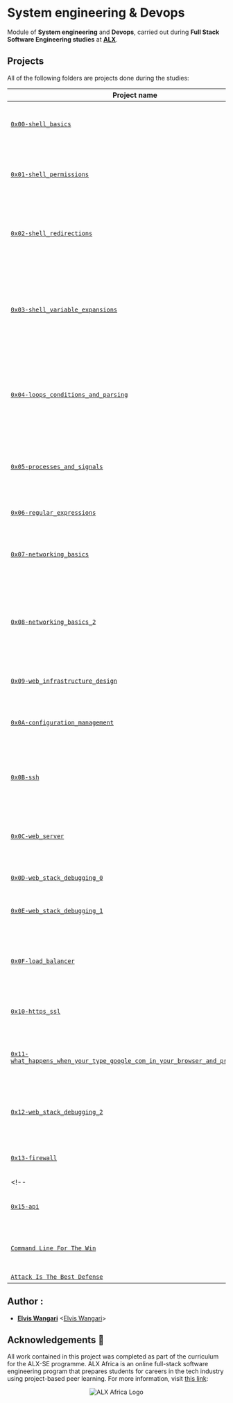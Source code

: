 # System engineering & Devops

Module of **System engineering** and **Devops**, carried out during **Full Stack Software Engineering studies** at **[ALX](https://www.alxafrica.com/)**.

## Projects
All of the following folders are projects done during the studies:

| Project name | Description |
| ------------ | ----------- |
| [`0x00-shell_basics`](https://github.com/elviswangari/alx-system_engineering-devops/edit/main/0x00-shell_basics) | It aims to learn about basics commands, navigation, files and directories in **Shell** |
| [`0x01-shell_permissions`](https://github.com/elviswangari/alx-system_engineering-devops/edit/main/0x01-shell_permissions) | It aims to learn about man pages, permissions (owner, group and other) of files and directories in **Shell** |
| [`0x02-shell_redirections`](https://github.com/elviswangari/alx-system_engineering-devops/edit/main/0x02-shell_redirections) | It aims to learn about how to handle standard input and output and how to combine commands and filters with redirections in **Shell** |
| [`0x03-shell_variable_expansions`](https://github.com/elviswangari/alx-system_engineering-devops/edit/main/0x03-shell_variables_expansions) | It aims to learn about alias builtin, help builtin, local, global and reserved variables (PATH, HOME and PS1), special parameters `$?` and single an double quotes in **Shell** |
| [`0x04-loops_conditions_and_parsing`](https://github.com/elviswangari/alx-system_engineering-devops/edit/main/0x04-loops_conditions_and_parsing) | It aims to learn about loops (`while`, `until` and `for`), condition statements (`if`, `else`, `elif` and `case`), shebangs and how to create SSH keys with **Bash** |
| [`0x05-processes_and_signals`](https://github.com/elviswangari/alx-system_engineering-devops/edit/main/0x05-processes_and_signals) | It aims to learn about PID, processes and commands that handles them (`ps`, `pgrep`, `pkill`, `kill`, etc) in **Bash** |
| [`0x06-regular_expressions`](https://github.com/elviswangari/alx-system_engineering-devops/edit/main/0x06-regular_expressions) | It aims to learn about how to build a regular expression |
| [`0x07-networking_basics`](https://github.com/elviswangari/alx-system_engineering-devops/edit/main/0x07-networking_basics) | It aims to learn about what is an OSI model, LAN, WAN, IP address, localhost, subnet and TCP/UDP |
| [`0x08-networking_basics_2`](https://github.com/elviswangari/alx-system_engineering-devops/edit/main/0x08-networking_basics_2) | It aims to learn about what is localhost/127.0.0.1, what is 0.0.0.0, what is `/etc/hosts` and how to display the machine's active network interfaces |
| [`0x09-web_infrastructure_design`](https://github.com/elviswangari/alx-system_engineering-devops/edit/main/0x09-web_infrastructure_design) | It aims to learn about how to design a Web Infrastructure |
| [`0x0A-configuration_management`](https://github.com/elviswangari/alx-system_engineering-devops/edit/main/0x0A-configuration_management) | It aims to learn about server configuration management using **Puppet** |
| [`0x0B-ssh`](https://github.com/elviswangari/alx-system_engineering-devops/edit/main/0x0B-ssh) | It aims to learn about what is a SSH, how to create an SSH RSA key pair and how to connect to a remote host using SSH |
| [`0x0C-web_server`](https://github.com/elviswangari/alx-system_engineering-devops/edit/main/0x0C-web_server) | It aims to learn about the roles of web servers and their processes (parent and child), and DNS roles |
| [`0x0D-web_stack_debugging_0`](https://github.com/elviswangari/alx-system_engineering-devops/edit/main/0x0D-web_stack_debugging_0) | It aims to learn about how to debug a webstack |
| [`0x0E-web_stack_debugging_1`](https://github.com/elviswangari/alx-system_engineering-devops/edit/main/0x0E-web_stack_debugging_1) | It aims to provide further knowledge on how to debug a webstack |
| [`0x0F-load_balancer`](https://github.com/elviswangari/alx-system_engineering-devops/edit/main/0x0F-load_balancer) | It aims to learn about how to setup and use a load balancer distributing network load across multiple servers |
| [`0x10-https_ssl`](https://github.com/elviswangari/alx-system_engineering-devops/edit/main/0x10-https_ssl) | This aims to learn about SSL certificates and authentication |
| [`0x11-what_happens_when_your_type_google_com_in_your_browser_and_press_enter`](./0x11-what_happens_when_your_type_google_com_in_your_browser_and_press_enter) | This aims to write an article explaining the intricacies of what happens when one makes a google search |
| [`0x12-web_stack_debugging_2`](./0x12-web_stack_debugging_2) | This aims to provide further knowledge of what was previously learned in webstack debugging |
| [`0x13-firewall`](./0x13-firewall) | This aims to learm about firewalls and how to set them up for servers |
<!--| [`0x14-mysql`](./0x14-mysql) | This aims to learn how to incorporate the use of MySQL in this module |
| [`0x15-api`](./0x15-api) | This aims to learn how to incorporate the use of api in this module --> |
| [`Command Line For The Win`](./command_line_for_the_win) |  This aims to gain mastery of command line commands across different difficulties |
| [`Attack Is The Best Defense`](./attack_is_the_best_defense) | .  |

## Author :
* **[Elvis Wangari](https://twitter.com/elvis_wangari)** <[Elvis Wangari](https://github.com/elviswangari)>

## Acknowledgements :pray:

All work contained in this project was completed as part of the curriculum for the ALX-SE programme. ALX Africa is an online full-stack software engineering program that prepares students for careers in the tech industry using project-based peer learning. For more information, visit [this link](https://www.alxafrica.com//):


<p align="center">
  <img src="http://www.alxafrica.com/wp-content/uploads/2022/01/header-logo.png"
    alt="ALX Africa Logo"
  >
  </p>

